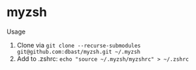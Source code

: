 # myzsh

Usage
1. Clone via `git clone --recurse-submodules git@github.com:dbast/myzsh.git ~/.myzsh`
2. Add to .zshrc: `echo "source ~/.myzsh/myzshrc" > ~/.zshrc`